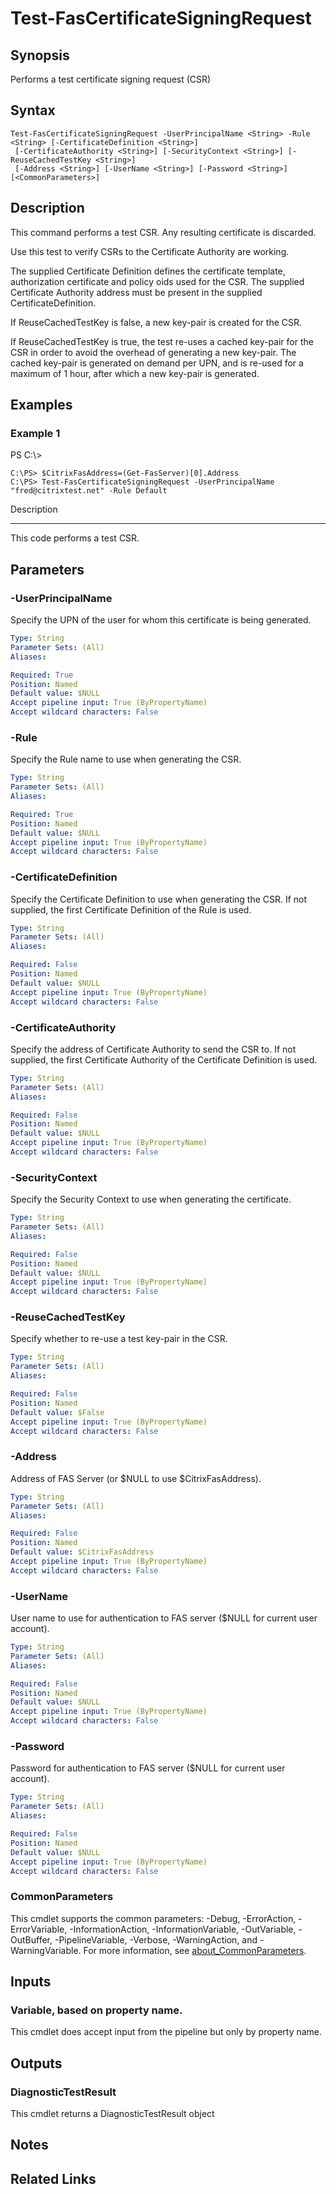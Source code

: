# Test-FasCertificateSigningRequest

## Synopsis
Performs a test certificate signing request (CSR)

## Syntax

```
Test-FasCertificateSigningRequest -UserPrincipalName <String> -Rule <String> [-CertificateDefinition <String>]
 [-CertificateAuthority <String>] [-SecurityContext <String>] [-ReuseCachedTestKey <String>]
 [-Address <String>] [-UserName <String>] [-Password <String>] [<CommonParameters>]
```

## Description
This command performs a test CSR.
Any resulting certificate is discarded.

Use this test to verify CSRs to the Certificate Authority are working.

The supplied Certificate Definition defines the certificate template, authorization certificate and policy oids
used for the CSR.
The supplied Certificate Authority address must be present in the supplied CertificateDefinition.

If ReuseCachedTestKey is false, a new key-pair is created for the CSR.

If ReuseCachedTestKey is true, the test re-uses a cached key-pair for the CSR in order to avoid the overhead of generating a new key-pair.
The cached key-pair is generated on demand per UPN, and is re-used for a maximum of 1 hour, after which a new key-pair is generated.

## Examples

### Example 1
PS C:\\\>

```
C:\PS> $CitrixFasAddress=(Get-FasServer)[0].Address
C:\PS> Test-FasCertificateSigningRequest -UserPrincipalName "fred@citrixtest.net" -Rule Default
```

Description

-----------

This code performs a test CSR.

## Parameters

### -UserPrincipalName
Specify the UPN of the user for whom this certificate is being generated.

```yaml
Type: String
Parameter Sets: (All)
Aliases:

Required: True
Position: Named
Default value: $NULL
Accept pipeline input: True (ByPropertyName)
Accept wildcard characters: False
```

### -Rule
Specify the Rule name to use when generating the CSR.

```yaml
Type: String
Parameter Sets: (All)
Aliases:

Required: True
Position: Named
Default value: $NULL
Accept pipeline input: True (ByPropertyName)
Accept wildcard characters: False
```

### -CertificateDefinition
Specify the Certificate Definition to use when generating the CSR.
If not supplied, the first Certificate Definition of the Rule is used.

```yaml
Type: String
Parameter Sets: (All)
Aliases:

Required: False
Position: Named
Default value: $NULL
Accept pipeline input: True (ByPropertyName)
Accept wildcard characters: False
```

### -CertificateAuthority
Specify the address of Certificate Authority to send the CSR to.
If not supplied, the first Certificate Authority of the Certificate Definition is used.

```yaml
Type: String
Parameter Sets: (All)
Aliases:

Required: False
Position: Named
Default value: $NULL
Accept pipeline input: True (ByPropertyName)
Accept wildcard characters: False
```

### -SecurityContext
Specify the Security Context to use when generating the certificate.

```yaml
Type: String
Parameter Sets: (All)
Aliases:

Required: False
Position: Named
Default value: $NULL
Accept pipeline input: True (ByPropertyName)
Accept wildcard characters: False
```

### -ReuseCachedTestKey
Specify whether to re-use a test key-pair in the CSR.

```yaml
Type: String
Parameter Sets: (All)
Aliases:

Required: False
Position: Named
Default value: $False
Accept pipeline input: True (ByPropertyName)
Accept wildcard characters: False
```

### -Address
Address of FAS Server (or $NULL to use $CitrixFasAddress).

```yaml
Type: String
Parameter Sets: (All)
Aliases:

Required: False
Position: Named
Default value: $CitrixFasAddress
Accept pipeline input: True (ByPropertyName)
Accept wildcard characters: False
```

### -UserName
User name to use for authentication to FAS server ($NULL for current user account).

```yaml
Type: String
Parameter Sets: (All)
Aliases:

Required: False
Position: Named
Default value: $NULL
Accept pipeline input: True (ByPropertyName)
Accept wildcard characters: False
```

### -Password
Password for authentication to FAS server ($NULL for current user account).

```yaml
Type: String
Parameter Sets: (All)
Aliases:

Required: False
Position: Named
Default value: $NULL
Accept pipeline input: True (ByPropertyName)
Accept wildcard characters: False
```

### CommonParameters
This cmdlet supports the common parameters: -Debug, -ErrorAction, -ErrorVariable, -InformationAction, -InformationVariable, -OutVariable, -OutBuffer, -PipelineVariable, -Verbose, -WarningAction, and -WarningVariable. For more information, see [about_CommonParameters](http://go.microsoft.com/fwlink/?LinkID=113216).

## Inputs

### Variable, based on property name.
This cmdlet does accept input from the pipeline but only by property name.

## Outputs

### DiagnosticTestResult
This cmdlet returns a DiagnosticTestResult object

## Notes

## Related Links

